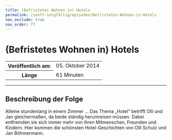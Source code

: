 ```yaml
---
title: (Befristetes Wohnen in) Hotels
permalink: /sanft-sorgfältig/episoden/Befristetes-Wohnen-in-Hotels
nav_exclude: true
nav_order: 77
---
```


# (Befristetes Wohnen in) Hotels
<table class="resp-table dcf-table dcf-table-responsive dcf-table-bordered dcf-table-striped dcf-w-100%">
                    <tbody>
                        <tr>
                            <th scope="row">Veröffentlich am:</th>
                            <td data-label="Veröffentlich am:">05. Oktober 2014</td>
                        </tr>
                        <tr>
                            <th scope="row">Länge </th>
                            <td data-label="Länge ">61 Minuten</td>
                        </tr></tbody>
                </table>

***

## Beschreibung der Folge

<div>
Alleine stundenlang in einem Zimmer ... Das Thema „Hotel“ betrifft Olli und Jan gleichermaßen, da beide ständig herumreisen müssen. Dabei entfremden sie sich immer mehr von ihren Mitmenschen, Freunden und Kindern. Hier kommen die schönsten Hotel-Geschichten von Olli Schulz und Jan Böhmermann.  
</div>


